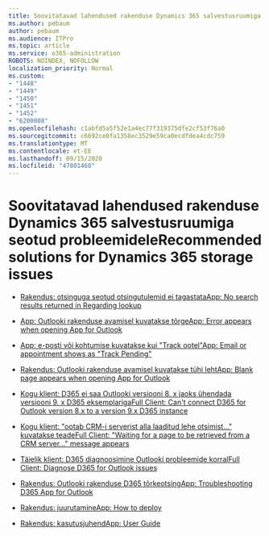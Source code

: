 ```yaml
---
title: Soovitatavad lahendused rakenduse Dynamics 365 salvestusruumiga seotud probleemidele
ms.author: pebaum
author: pebaum
ms.audience: ITPro
ms.topic: article
ms.service: o365-administration
ROBOTS: NOINDEX, NOFOLLOW
localization_priority: Normal
ms.custom:
- "1448"
- "1449"
- "1450"
- "1451"
- "1452"
- "6200008"
ms.openlocfilehash: c1abfd5a5f52e1a4ec77f319375dfe2cf53f76a0
ms.sourcegitcommit: c6692ce0fa1358ec3529e59ca0ecdfdea4cdc759
ms.translationtype: MT
ms.contentlocale: et-EE
ms.lasthandoff: 09/15/2020
ms.locfileid: "47801468"
---
```

# <a name="recommended-solutions-for-dynamics-365-storage-issues"></a><span data-ttu-id="f3d24-102">Soovitatavad lahendused rakenduse Dynamics 365 salvestusruumiga seotud probleemidele</span><span class="sxs-lookup"><span data-stu-id="f3d24-102">Recommended solutions for Dynamics 365 storage issues</span></span>

* [<span data-ttu-id="f3d24-103">Rakendus: otsinguga seotud otsingutulemid ei tagastata</span><span class="sxs-lookup"><span data-stu-id="f3d24-103">App: No search results returned in Regarding lookup</span></span>](https://support.microsoft.com/help/4489111)

* [<span data-ttu-id="f3d24-104">App: Outlooki rakenduse avamisel kuvatakse tõrge</span><span class="sxs-lookup"><span data-stu-id="f3d24-104">App: Error appears when opening App for Outlook</span></span>](https://go.microsoft.com/fwlink/p/?linkid=2007021)

* [<span data-ttu-id="f3d24-105">App: e-posti või kohtumise kuvatakse kui "Track ootel"</span><span class="sxs-lookup"><span data-stu-id="f3d24-105">App: Email or appointment shows as "Track Pending"</span></span>](https://go.microsoft.com/fwlink/p/?linkid=2007022)

* [<span data-ttu-id="f3d24-106">Rakendus: Outlooki rakenduse avamisel kuvatakse tühi leht</span><span class="sxs-lookup"><span data-stu-id="f3d24-106">App: Blank page appears when opening App for Outlook</span></span>](https://go.microsoft.com/fwlink/p/?linkid=2007128)

* [<span data-ttu-id="f3d24-107">Kogu klient: D365 ei saa Outlooki versiooni 8. x jaoks ühendada versiooni 9. x D365 eksemplariga</span><span class="sxs-lookup"><span data-stu-id="f3d24-107">Full Client: Can't connect D365 for Outlook version 8.x to a version 9.x D365 instance</span></span>](https://go.microsoft.com/fwlink/p/?linkid=2007023)

* [<span data-ttu-id="f3d24-108">Kogu klient: "ootab CRM-i serverist alla laaditud lehe otsimist..." kuvatakse teade</span><span class="sxs-lookup"><span data-stu-id="f3d24-108">Full Client: "Waiting for a page to be retrieved from a CRM server..." message appears</span></span>](https://go.microsoft.com/fwlink/p/?linkid=2007129)

* [<span data-ttu-id="f3d24-109">Täielik klient: D365 diagnoosimine Outlooki probleemide korral</span><span class="sxs-lookup"><span data-stu-id="f3d24-109">Full Client: Diagnose D365 for Outlook issues</span></span>](https://go.microsoft.com/fwlink/p/?linkid=2007024)

* [<span data-ttu-id="f3d24-110">Rakendus: Outlooki rakenduse D365 tõrkeotsing</span><span class="sxs-lookup"><span data-stu-id="f3d24-110">App: Troubleshooting D365 App for Outlook</span></span>](https://go.microsoft.com/fwlink/p/?linkid=2007025)

* [<span data-ttu-id="f3d24-111">Rakendus: juurutamine</span><span class="sxs-lookup"><span data-stu-id="f3d24-111">App: How to deploy</span></span>](https://go.microsoft.com/fwlink/p/?linkid=857071)

* [<span data-ttu-id="f3d24-112">Rakendus: kasutusjuhend</span><span class="sxs-lookup"><span data-stu-id="f3d24-112">App: User Guide</span></span>](https://go.microsoft.com/fwlink/p/?linkid=857091)

